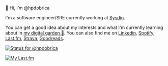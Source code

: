 👋 Hi, I’m @hpdobrica

I'm a software engineer/SRE currently working at [Sysdig](https://sysdig.com/).

You can get a good idea about my interests and what I'm currently learning about in [my digital garden 🌱](https://dobrica.sh). You can also find me on [Linkedin](https://www.linkedin.com/in/hpdobrica), [Spotify](https://open.spotify.com/user/8wmt7mvdy3kqur2bnkphnj2me?si=3114df44187a4bdd), [Last.fm](https://www.last.fm/user/hpdobrica), [Strava](https://www.strava.com/athletes/103671422), [Goodreads](https://goodreads.com/hpdobrica).

[![Status for @hpdobrica](https://badge.stateful.com/hpdobrica/status.svg)](https://app.stateful.com/@hpdobrica)

[![My Last.fm](https://lastfm-recently-played.vercel.app/api?user=hpdobrica&count=3)](https://www.last.fm/user/hpdobrica)
